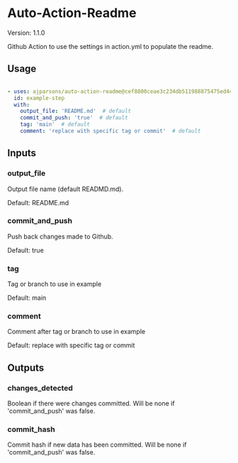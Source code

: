 # Auto-Action-Readme

Version: 1.1.0

Github Action to use the settings in action.yml to populate the readme.

## Usage

```yaml

- uses: ajparsons/auto-action-readme@cef8800ceae3c234db511988875475ed44d69802 # v1.1.0
  id: example-step 
  with:
    output_file: 'README.md'  # default
    commit_and_push: 'true'  # default
    tag: 'main'  # default
    comment: 'replace with specific tag or commit'  # default

```

## Inputs

### output_file

Output file name (default READMD.md).

Default: README.md

### commit_and_push

Push back changes made to Github.

Default: true

### tag

Tag or branch to use in example

Default: main

### comment

Comment after tag or branch to use in example

Default: replace with specific tag or commit

## Outputs

### changes_detected

Boolean if there were changes committed. Will be none if 'commit_and_push' was false.

### commit_hash

Commit hash if new data has been committed. Will be none if 'commit_and_push' was false.

